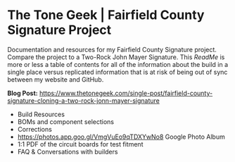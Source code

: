 # The Tone Geek | Fairfield County Signature Project
Documentation and resources for my Fairfield County Signature project. Compare the project to a Two-Rock John Mayer Signature. This *ReadMe* is more or less a table of contents for all of the information about the build in a single place versus replicated information that is at risk of being out of sync between my website and GitHub.

**Blog Post:** https://www.thetonegeek.com/single-post/fairfield-county-signature-cloning-a-two-rock-jonn-mayer-signature
- Build Resources
- BOMs and component selections
- Corrections
- https://photos.app.goo.gl/VmgVuEo9qTDXYwNo8 Google Photo Album
- 1:1 PDF of the circuit boards for test fitment
- FAQ & Conversations with builders
